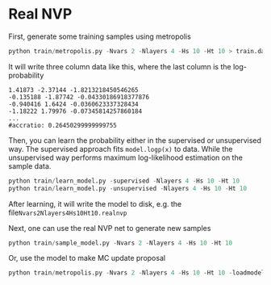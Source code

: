 

# Real NVP 

First, generate some training samples using metropolis

```python
python train/metropolis.py -Nvars 2 -Nlayers 4 -Hs 10 -Ht 10 > train.dat
```

It will write three column data like this, where the last column is the log-probability

```
1.41873 -2.37144 -1.8213218450546265
-0.135188 -1.87742 -0.04330186918377876
-0.940416 1.6424 -0.0360623337328434
-1.18222 1.79976 -0.07345814257860184
... 
#accratio: 0.26450299999999755
```

Then, you can learn the probability either in the supervised  or unsupervised way. The supervised approach fits `model.logp(x)` to data. While the unsupervised way performs maximum log-likelihood estimation on the sample data.

```python
python train/learn_model.py -supervised -Nlayers 4 -Hs 10 -Ht 10
python train/learn_model.py -unsupervised -Nlayers 4 -Hs 10 -Ht 10
```

After learning, it will write the model to disk, e.g. the file`Nvars2Nlayers4Hs10Ht10.realnvp`

Next, one can use the real NVP net to generate new samples

```python
python train/sample_model.py -Nvars 2 -Nlayers 4 -Hs 10 -Ht 10
```

Or, use the model to make MC update proposal

```python
python train/metropolis.py -Nvars 2 -Nlayers 4 -Hs 10 -Ht 10 -loadmodel > test.dat
```

